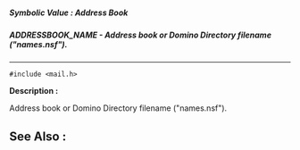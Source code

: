 ##### Symbolic Value : Address Book
##### ADDRESSBOOK_NAME - Address book or Domino Directory filename ("names.nsf").
---
```
#include <mail.h>
```
**Description :**

Address book or Domino Directory filename ("names.nsf").

**See Also :**
---

